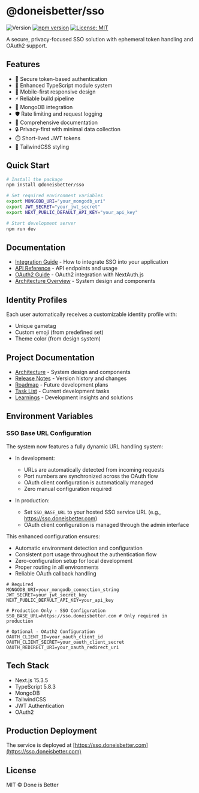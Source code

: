 # @doneisbetter/sso

![Version](https://img.shields.io/badge/version-9.0.0-blue.svg)
[![npm version](https://badge.fury.io/js/@doneisbetter%2Fsso.svg)](https://www.npmjs.com/package/@doneisbetter/sso)
[![License: MIT](https://img.shields.io/badge/License-MIT-yellow.svg)](https://opensource.org/licenses/MIT)

A secure, privacy-focused SSO solution with ephemeral token handling and OAuth2 support.

## Features

- 🔐 Secure token-based authentication
- 🚀 Enhanced TypeScript module system
- 📱 Mobile-first responsive design
- ⚡ Reliable build pipeline
- 🔄 MongoDB integration
- 🛡️ Rate limiting and request logging
- 📖 Comprehensive documentation
- 🔒 Privacy-first with minimal data collection
- ⏱️ Short-lived JWT tokens
- 🎨 TailwindCSS styling

## Quick Start

```bash
# Install the package
npm install @doneisbetter/sso

# Set required environment variables
export MONGODB_URI="your_mongodb_uri"
export JWT_SECRET="your_jwt_secret"
export NEXT_PUBLIC_DEFAULT_API_KEY="your_api_key"

# Start development server
npm run dev
```

## Documentation

- [Integration Guide](/docs/integration) - How to integrate SSO into your application
- [API Reference](/docs/sso/api-reference.md) - API endpoints and usage
- [OAuth2 Guide](/docs/sso/oauth2-guide.md) - OAuth2 integration with NextAuth.js
- [Architecture Overview](/ARCHITECTURE.md) - System design and components

## Identity Profiles
Each user automatically receives a customizable identity profile with:
- Unique gametag
- Custom emoji (from predefined set)
- Theme color (from design system)

## Project Documentation

- [Architecture](ARCHITECTURE.md) - System design and components
- [Release Notes](RELEASE_NOTES.md) - Version history and changes
- [Roadmap](ROADMAP.md) - Future development plans
- [Task List](TASKLIST.md) - Current development tasks
- [Learnings](LEARNINGS.md) - Development insights and solutions

## Environment Variables

### SSO Base URL Configuration

The system now features a fully dynamic URL handling system:

- In development:
  - URLs are automatically detected from incoming requests
  - Port numbers are synchronized across the OAuth flow
  - OAuth client configuration is automatically managed
  - Zero manual configuration required

- In production:
  - Set `SSO_BASE_URL` to your hosted SSO service URL (e.g., https://sso.doneisbetter.com)
  - OAuth client configuration is managed through the admin interface

This enhanced configuration ensures:
- Automatic environment detection and configuration
- Consistent port usage throughout the authentication flow
- Zero-configuration setup for local development
- Proper routing in all environments
- Reliable OAuth callback handling

```env
# Required
MONGODB_URI=your_mongodb_connection_string
JWT_SECRET=your_jwt_secret_key
NEXT_PUBLIC_DEFAULT_API_KEY=your_api_key

# Production Only - SSO Configuration
SSO_BASE_URL=https://sso.doneisbetter.com # Only required in production

# Optional - OAuth2 Configuration
OAUTH_CLIENT_ID=your_oauth_client_id
OAUTH_CLIENT_SECRET=your_oauth_client_secret
OAUTH_REDIRECT_URI=your_oauth_redirect_uri
```

## Tech Stack

- Next.js 15.3.5
- TypeScript 5.8.3
- MongoDB
- TailwindCSS
- JWT Authentication
- OAuth2

## Production Deployment

The service is deployed at [https://sso.doneisbetter.com](https://sso.doneisbetter.com)

## License

MIT © Done is Better

